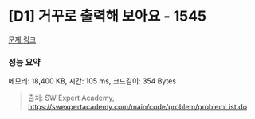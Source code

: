 # [D1] 거꾸로 출력해 보아요 - 1545 

[문제 링크](https://swexpertacademy.com/main/code/problem/problemDetail.do?contestProbId=AV2gbY0qAAQBBAS0) 

### 성능 요약

메모리: 18,400 KB, 시간: 105 ms, 코드길이: 354 Bytes



> 출처: SW Expert Academy, https://swexpertacademy.com/main/code/problem/problemList.do